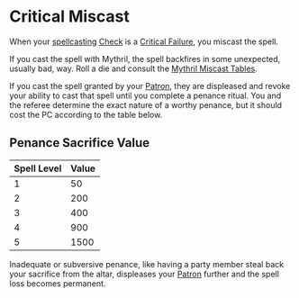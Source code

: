 # Critical Miscast

When your [spellcasting](../Magic/Casting%20Spells.md) [Check](../Game%20Structure/Check.md) is a [Critical Failure](Critical%20Failure.md), you miscast the spell. 

If you cast the spell with Mythril, the spell backfires in some unexpected, usually bad, way. 
	Roll a die and consult the [Mythril Miscast Tables](../Magic/Miscast%20Tables/!Mythril%20Miscast%20Tables.md).

If you cast the spell granted by your [Patron](../Magic/Spells/Patrons/Patron.md), they are displeased and revoke your ability to cast that spell until you complete a penance ritual. You and the referee determine the exact nature of a worthy penance, but it should cost the PC according to the table below. 
## Penance Sacrifice Value

| Spell Level | Value |
| ----------- | ----- |
| 1           | 50    |
| 2           | 200   |
| 3           | 400   |
| 4           | 900   |
| 5           | 1500  |

Inadequate or subversive penance, like having a party member steal back your sacrifice from the altar, displeases your [Patron](../Magic/Spells/Patrons/Patron.md) further and the spell loss becomes permanent.